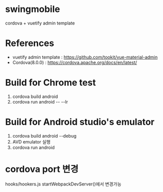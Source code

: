 # swingmobile
cordova + vuetify admin template

# References
- vuetify admin template : https://github.com/tookit/vue-material-admin
- Cordova(8.0.0) : https://cordova.apache.org/docs/en/latest/

# Build for Chrome test
1. cordova build android
2. cordova run android -- --lr

# Build for Android studio's emulator
1. cordova build android --debug
2. AVD emulator 실행
3. cordova run android

# cordova port 변경
hooks/hookers.js startWebpackDevServer()에서 변경가능